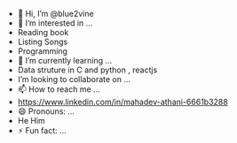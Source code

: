 - 👋 Hi, I’m @blue2vine
- 👀 I’m interested in ...
- Reading book
- Listing Songs
- Programming
- 🌱 I’m currently learning ...
- Data struture in C and python , reactjs
- I’m looking to collaborate on ...
- 📫 How to reach me ...
- https://www.linkedin.com/in/mahadev-athani-6661b3288
- 😄 Pronouns: ...
- He Him
- ⚡ Fun fact: ...

<!---
blue2vine/blue2vine is a ✨ special ✨ repository because its `README.md` (this file) appears on your GitHub profile.
You can click the Preview link to take a look at your changes.
--->
